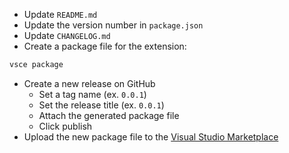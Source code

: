 * Update `README.md`
* Update the version number in `package.json`
* Update `CHANGELOG.md`
* Create a package file for the extension:

```bash
vsce package
```

* Create a new release on GitHub
    * Set a tag name (ex. `0.0.1`)
    * Set the release title (ex. `0.0.1`)
    * Attach the generated package file
    * Click publish
* Upload the new package file to the [Visual Studio Marketplace](https://marketplace.visualstudio.com/manage/publishers/excaliburzero)